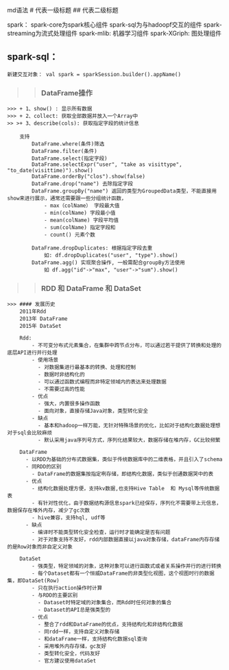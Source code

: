 md语法
    # 代表一级标题
    ## 代表二级标题


spark：
    spark-core为spark核心组件
    spark-sql为与hadoopf交互的组件
    spark-streaming为流式处理组件
    spark-mlib: 机器学习组件
    spark-XGriph: 图处理组件

## spark-sql：
    新建交互对象： val spark = sparkSession.builder().appName()


>> ### DataFrame操作 
    >>> + 1、show() : 显示所有数据
    >>> + 2、collect: 获取全部数据并放入一个Array中
    >> >+ 3、describe(cols): 获取指定字段的统计信息
        
        支持
            DataFrame.where(条件)筛选
            DataFrame.filter(条件)
            DataFrame.select(指定字段)
            DataFrame.selectExpr("user", "take as visittype", "to_date(visittime)").show()
            DataFrame.orderBy("clos").show(false)
            DataFrame.drop("name") 去除指定字段
            DataFrame.groupBy("name") 返回的类型为GroupedData类型，不能直接用show来进行展示，通常还需要跟一些分组统计函数，
                - max（colName） 字段最大值
                - min(colName) 字段最小值
                - mean(colName) 字段平均值
                - sum(colName) 指定字段和
                - count() 元素个数

            DataFrame.dropDuplicates: 根据指定字段去重
                如: df.dropDuplicates("user", "type").show()
            DataFrame.agg() 实现聚合操作, 一般需配合groupBy方法使用
                如 df.agg("id"->"max", "user"->"sum").show()
>>### RDD 和 DataFrame 和 DataSet
    >>> #### 发展历史
        2011年Rdd
        2013年 DataFrame
        2015年 DataSet

        Rdd: 
            - 不可变分布式元素集合，在集群中跨节点分布，可以通过若干提供了转换和处理的底层API进行并行处理
            - 使用场景
              - 对数据集进行最基本的转换、处理和控制
              - 数据时非结构化的
              - 可以通过函数式编程而非特定领域内的表达来处理数据
              - 不需要过高的性能
            - 优点
              - 强大，内置很多操作函数
              - 面向对象，直接存储Java对象，类型转化安全
            - 缺点
              - 基本和hadoop一样万能，无针对特殊场景的优化，比如对于结构化数据处理想对于sql会比较麻烦
              - 默认采用java序列号方式，序列化结果较大，数据存储在堆内存，GC比较频繁

        DataFrame
          - 以RDD为基础的分布式数据集，类似于传统数据库中的二维表格，并且引入了schema
          - 同RDD的区别
            - DataFrame的数据集按指定咧存储，即结构化数据，类似于创通数据哭中的表
          - 优点
            - 结构化数据处理方便，支持kv数据,也支持Hive Table  和 Mysql等传统数据表
            - 有针对性优化，由于数据结构源信息spark已经保存，序列化不需要带上元信息，数据保存在堆外内存，减少了gc次数
            - hive兼容，支持hql, udf等
          - 缺点
            - 编译时不能类型转化安全检查，运行时才能确定是否有问题
            - 对于对象支持不友好，rdd内部数据直接以java对象存储，dataFrame内存存储的是Row对象而非自定义对象

        DataSet
            - 强类型，特定领域的对象，这种对象可以进行函数式或者关系操作并行的进行转换
            - 每个Dataset都有一个恒威DataFrame的非类型化视图，这个视图时行的数据集，即DataSet(Row)
            - 只在执行action操作时计算
            - 与RDD的主要区别
              - Dataset时特定域的对象集合，而Rdd时任何对象的集合
              - Dataset的API总是强类型的
            - 优点
              - 整合了rdd和DataFrame的优点，支持结构化和非结构化数据
              - 同rdd一样，支持自定义对象存储
              - 和dataFrame一样，支持结构化数据sql查询
              - 采用堆外内存存储，gc友好
              - 类型转化安全，代码友好
              - 官方建议使用dataSet

            

